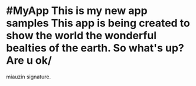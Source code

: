 #MyApp
This is my new app samples
This app is being created to show the world the wonderful bealties of the earth.
So what's up?
Are u ok/
==============
miauzin signature.
